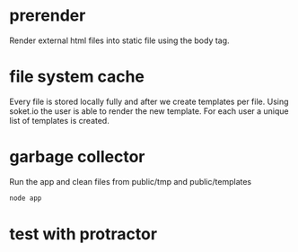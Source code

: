 # prerender
Render external html files into static file using the body tag.

# file system cache
Every file is stored locally fully and after we create templates per file. Using soket.io the user is able to render the new template. For each user a unique list of templates is created.

# garbage collector
Run the app and clean files from public/tmp and public/templates
````sh
node app
````

# test with protractor
